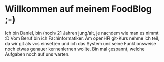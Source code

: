 # Willkommen auf meinem FoodBlog ;-)

Ich bin Daniel, bin (noch) 21 Jahren jung/alt, je nachdem wie man es nimmt :D
Vom Beruf bin ich Fachinformatiker. Am openHPI git-Kurs nehme ich teil, da wir git als vcs einsetzen und ich das System und seine Funktionsweise noch etwas genauer kennenlernen wollte. Bin mal gespannt, welche Aufgaben noch auf uns warten.
